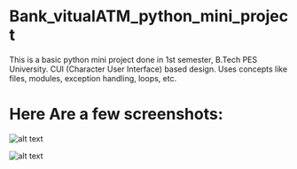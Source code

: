# Bank_vitualATM_python_mini_project

This is a basic python mini project done in 1st semester, B.Tech PES University. CUI (Character User Interface) based design.
Uses concepts like files, modules, exception handling, loops, etc.

# Here Are a few screenshots:

![alt text](https://github.com/hemanth-nag/Bank_vitualATM_python_mini_project/blob/master/screenshots/11.png)

![alt text](https://github.com/hemanth-nag/Bank_vitualATM_python_mini_project/blob/master/screenshots/22.png)

